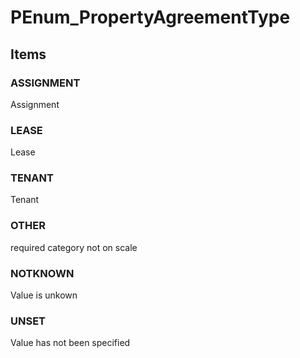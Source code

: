 # PEnum_PropertyAgreementType
<!-- end of short definition -->

## Items

### ASSIGNMENT
Assignment

### LEASE
Lease

### TENANT
Tenant

### OTHER
required category not on scale

### NOTKNOWN
Value is unkown

### UNSET
Value has not been specified

